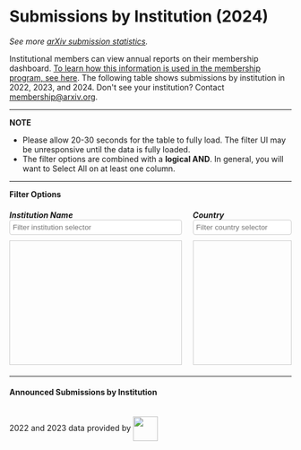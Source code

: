 <meta charset="UTF-8">
<!--
<script type='text/javascript' src="https://code.jquery.com/jquery-3.7.1.js"></script>  
<script type='text/javascript' src="https://cdn.datatables.net/2.1.2/js/dataTables.js"></script>  
<link href="https://cdn.datatables.net/2.1.2/css/dataTables.dataTables.css" rel="stylesheet" type="text/css">  
-->
<script type='text/javascript' src="https://code.jquery.com/jquery-3.7.1.js"></script>  
<script type='text/javascript' src="https://cdn.datatables.net/2.3.2/js/dataTables.min.js"></script>  
<link href="https://cdn.datatables.net/2.3.2/css/dataTables.dataTables.css" rel="stylesheet" type="text/css">  

# Submissions by Institution (2024)

_See more [arXiv submission statistics](https://arxiv.org/stats/main)._

Institutional members can view annual reports on their membership dashboard. [To learn how this information is used in the membership program, see here](../../about/membership.md). The following table shows submissions by institution in 2022, 2023, and 2024. Don't see your institution? Contact [membership@arxiv.org](mailto:membership.arxiv.org). 

---
**NOTE**

  - Please allow 20-30 seconds for the table to fully load. The filter UI may be unresponsive until the data is fully loaded. 
  - The filter options are combined with a <strong>logical AND</strong>. In general, you will want to Select All on at least one column.

---


<style>

    .filters-wrapper {
        display: flex;
        justify-content: space-between;
        margin-bottom: 20px;
        width: 100%;
    }

    .filter-item {
        box-sizing: border-box;
    }

    .filter-item:first-child {
        width: calc(65% - 20px);
    }

    .filter-item:last-child {
        width: 35%;
    }

.filters-container {
    height: 200px;
    overflow-y: auto;
    border: 1px solid #ccc;
    padding: 10px;
    font-size: .9em;
}

    #institution_rank_wrapper {
        width: 100%;
    }

    .dataTables_wrapper {
        width: 100%;
    }

    .dataTables_filter {
        width: 30%;
        float: right;
    }

    table.dataTable {
        width: 100% !important;
        font-size: .9em; 
    }

    table.dataTable thead th {
        white-space: nowrap;
    }

    #institution-filter br,
    #country-filter br {
        display: none;
    }

    #institution-filter label,
    #country-filter label {
        display: flex;
        align-items: flex-start;
        margin-bottom: 5px;
        line-height: 1.2;
    }

    #institution-filter input[type="checkbox"],
    #country-filter input[type="checkbox"] {
        margin-right: 5px;
        margin-top: 2px;
    }

    #institution-filter label span,
    #country-filter label span {
        display: inline-block;
        padding-left: 20px;
        text-indent: -20px;
    }

    .filter-item input[type="text"] {
        width: 100%;
        padding: 5px;
        margin-bottom: 10px;
        border: 1px solid #ccc;
        border-radius: 4px;
        box-sizing: border-box;
    }
</style>


<h4 style="margin: 0;">Filter Options</h4>
<div class="filters-wrapper">    
    <div class="filter-item">
        <h5 style="margin-bottom: 0px;">Institution Name</h5>
        <input type="text" id="institution-search" placeholder="Filter institution selector">
        <div class="filters-container" id="institution-filter-container">
            <div id="institution-filter"></div>
        </div>
    </div>
    <div class="filter-item">
        <h5 style="margin-bottom: 0px;">Country</h5>
        <input type="text" id="country-search" placeholder="Filter country selector">
        <div class="filters-container" id="country-filter-container">
            <div id="country-filter"></div>
        </div>
    </div>
</div>
<p>
</p>

<hr style="margin: 1em 0;"> 

<div id="institution_rank_wrapper">
    <h4>Announced Submissions by Institution</h4>
    <table id="institution_rank" class="display compact"></table>
</div>


<script type='text/javascript' src="https://storage.googleapis.com/info-arxiv-org-stats/institution_submissions_2024_all.js"></script>

<script type='text/javascript'>
    let institutions = [];
let countries = [];

let selectedInstitutions = [];
let selectedCountries = [];

// console.log(dataSet)
dataSet.forEach(entry => {
	const institution = entry[1];
	const country = entry[3];
	institutions.push(institution);
	countries.push(country);
});

// console.log(institutions)
// console.log(countries)


jQuery.fn.dataTable.ext.type.order['ignore-punct-pre'] = function(data) {
  // Remove leading punctuation and whitespace
  return data.replace(/^[\p{P}\p{S}\s]+/u, '').toLowerCase();
};


//function reorderFilter(list) {
//	return [...new Set(list)].sort();
//}
function reorderFilter(list) {
    return [...new Set(list)].sort((a, b) => {
        const stripPunctuation = str => str.replace(/^[^\w\s]+/, '').toLowerCase();
        return stripPunctuation(a).localeCompare(stripPunctuation(b));
    });
}


institutions = reorderFilter(institutions)
countries = reorderFilter(countries)

function createFilterOptions(containerId, items, selectedItems) {
	const container = document.getElementById(containerId);

	if (!container) {
		console.error(`Container with ID '${containerId}' not found`);
		return;
	}
	const selectAllLabel = document.createElement('label');
	selectAllLabel.htmlFor = `${containerId}-select-all`;

	const selectAllCheckbox = document.createElement('input');
	selectAllCheckbox.type = 'checkbox';
	selectAllCheckbox.id = `${containerId}-select-all`;
	selectAllCheckbox.value = 'select-all';
	selectAllCheckbox.checked = true;

	selectAllLabel.appendChild(selectAllCheckbox);
	selectAllLabel.appendChild(document.createTextNode('Select/Deselect All'));

	container.appendChild(selectAllLabel);
	container.appendChild(document.createElement('br'));

	selectAllCheckbox.addEventListener('change', function() {
		const checkboxes = container.querySelectorAll(`input[type=checkbox]:not(#${containerId}-select-all)`);
		checkboxes.forEach(checkbox => {
			checkbox.checked = this.checked;
			const itemIndex = selectedItems.indexOf(checkbox.value);
			if (this.checked && itemIndex === -1) {
				selectedItems.push(checkbox.value);
			} else if (!this.checked && itemIndex > -1) {
				selectedItems.splice(itemIndex, 1);
			}
		});
		updateTable();
	});

	items.forEach((item,index) => {
		const label = document.createElement('label');
		label.htmlFor=`${containerId}-checkbox-${index}`;

		const checkbox = document.createElement('input');
		checkbox.type = 'checkbox';
		checkbox.id = `${containerId}-checkbox-${index}`;
		checkbox.value = item;
		checkbox.checked = true;

		selectedItems.push(item);

		label.appendChild(checkbox);
		label.appendChild(document.createTextNode(item));

		container.appendChild(label);
		container.appendChild(document.createElement('br'));
	});

	updateTable(); 

	container.addEventListener('change', (event) => {
		if (event.target.type === 'checkbox') {
			if (event.target.checked) {
				selectedItems.push(event.target.value);
			} else {
				const index = selectedItems.indexOf(event.target.value);
				if (index > -1) {
					selectedItems.splice(index, 1);
				}
			}
			const allChecked = Array.from(container.querySelectorAll(`input[type=checkbox]:not(#${containerId}-select-all)`)).every(cb => cb.checked);
			selectAllCheckbox.checked = allChecked;
			updateTable();
		}
	});
}

const escapeRegex = str => str.replace(/[.*+?^${}()|[\]\\]/g, '\\$&');

function updateTable() {
	var institutionRegex = new RegExp(
        `^(?:${selectedInstitutions.map(escapeRegex).join('|')})$`,
        'u' // unicode aware
    );
    // This does not work with dashes:
    // var institutionRegex = new RegExp(
    //     `^(?:${selectedInstitutions.map(name => $.fn.dataTable.util.escapeRegex(name)).join('|')})$`,
    //     'u' // unicode aware
    // );
    //console.log(institutionRegex);
    //console.log(institutionRegex.test("CNRS Ingénierie")); // true
	var countryRegex = `^(${selectedCountries.join('|')})$`;
	table.column(1).search(institutionRegex.source, true, false);
	table.column(3).search(countryRegex, true, false);
	table.draw();
}

let table;

$(document).ready(function () {
    // Initialize data table
    table = $('#institution_rank').DataTable({
        data: dataSet, // This should be an array of arrays or array of objects
        columns: [
            { title: 'Rank' },
            { title: 'Org Name' },
            { title: 'ROR.org' },
            { title: 'Org Country' },
            { title: 'Avg Papers' }
        ],
        columnDefs: [{ type: 'string-utf8', targets: 1 }],
        pageLength: 25
    });

    // Filter institutions
	$("#institution-search").on("keyup", function () {
        const value = $(this).val().toLowerCase();
        $("#institution-filter label").filter(function() {
            $(this).toggle($(this).text().toLowerCase().indexOf(value) > -1);
        });
    });

    // Filter country
	$("#country-search").on("keyup", function () {
		const value = $(this).val().toLowerCase();
		$("#country-filter label").filter(function () {
			$(this).toggle($(this).text().toLowerCase().indexOf(value) > -1);
		});
	});

    createFilterOptions('institution-filter',institutions,selectedInstitutions);
    createFilterOptions('country-filter',countries,selectedCountries);
});

</script>


2022 and 2023 data provided by
<img width="44" style="vertical-align:middle" src='https://arxiv.org/scopus.png'/>